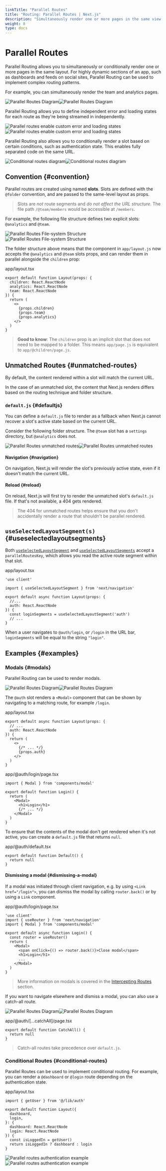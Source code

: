 ```yaml
---
linkTitle: "Parallel Routes"
title: "Routing: Parallel Routes | Next.js"
description: "Simultaneously render one or more pages in the same view that can be navigated independently. A pattern for highly dynamic applications."
weight: 8
type: docs
---
```


# Parallel Routes

Parallel Routing allows you to simultaneously or conditionally render one or more pages in the same layout. For highly dynamic sections of an app, such as dashboards and feeds on social sites, Parallel Routing can be used to implement complex routing patterns.

For example, you can simultaneously render the team and analytics pages.

![Parallel Routes Diagram](/assets/nextjs/13.5/docs/light/parallel-routes.png)![Parallel Routes Diagram](/assets/nextjs/13.5/docs/dark/parallel-routes.png)

Parallel Routing allows you to define independent error and loading states for each route as they're being streamed in independently.

![Parallel routes enable custom error and loading states](/assets/nextjs/13.5/docs/light/parallel-routes-cinematic-universe.png)![Parallel routes enable custom error and loading states](/assets/nextjs/13.5/docs/dark/parallel-routes-cinematic-universe.png)

Parallel Routing also allows you to conditionally render a slot based on certain conditions, such as authentication state. This enables fully separated code on the same URL.

![Conditional routes diagram](/assets/nextjs/13.5/docs/light/conditional-routes-ui.png)![Conditional routes diagram](/assets/nextjs/13.5/docs/dark/conditional-routes-ui.png)

## Convention {#convention}

Parallel routes are created using named **slots**. Slots are defined with the `@folder` convention, and are passed to the same-level layout as props.

> Slots are *not* route segments and *do not affect the URL structure*. The file path `/@team/members` would be accessible at `/members`.
> 

For example, the following file structure defines two explicit slots: `@analytics` and `@team`.

![Parallel Routes File-system Structure](/assets/nextjs/13.5/docs/light/parallel-routes-file-system.png)![Parallel Routes File-system Structure](/assets/nextjs/13.5/docs/dark/parallel-routes-file-system.png)

The folder structure above means that the component in `app/layout.js` now accepts the `@analytics` and `@team` slots props, and can render them in parallel alongside the `children` prop:


app/layout.tsx
```
export default function Layout(props: {
  children: React.ReactNode
  analytics: React.ReactNode
  team: React.ReactNode
}) {
  return (
    <>
      {props.children}
      {props.team}
      {props.analytics}
    </>
  )
}
```

> **Good to know**: The `children` prop is an implicit slot that does not need to be mapped to a folder. This means `app/page.js` is equivalent to `app/@children/page.js`.
> 

## Unmatched Routes {#unmatched-routes}

By default, the content rendered within a slot will match the current URL.

In the case of an unmatched slot, the content that Next.js renders differs based on the routing technique and folder structure.

### `default.js` {#defaultjs}

You can define a `default.js` file to render as a fallback when Next.js cannot recover a slot's active state based on the current URL.

Consider the following folder structure. The `@team` slot has a `settings` directory, but `@analytics` does not.

![Parallel Routes unmatched routes](/assets/nextjs/13.5/docs/light/parallel-routes-unmatched-routes.png)![Parallel Routes unmatched routes](/assets/nextjs/13.5/docs/dark/parallel-routes-unmatched-routes.png)

#### Navigation {#navigation}

On navigation, Next.js will render the slot's previously active state, even if it doesn't match the current URL.

#### Reload {#reload}

On reload, Next.js will first try to render the unmatched slot's `default.js` file. If that's not available, a 404 gets rendered.

> The 404 for unmatched routes helps ensure that you don't accidentally render a route that shouldn't be parallel rendered.
> 

## `useSelectedLayoutSegment(s)` {#useselectedlayoutsegments}

Both [`useSelectedLayoutSegment`](/docs/app/api-reference/functions/use-selected-layout-segment.html) and [`useSelectedLayoutSegments`](/docs/app/api-reference/functions/use-selected-layout-segments.html) accept a `parallelRoutesKey`, which allows you read the active route segment within that slot.


app/layout.tsx
```
'use client'
 
import { useSelectedLayoutSegment } from 'next/navigation'
 
export default async function Layout(props: {
  //...
  auth: React.ReactNode
}) {
  const loginSegments = useSelectedLayoutSegment('auth')
  // ...
}
```

When a user navigates to `@auth/login`, or `/login` in the URL bar, `loginSegments` will be equal to the string `"login"`.

## Examples {#examples}

### Modals {#modals}

Parallel Routing can be used to render modals.

![Parallel Routes Diagram](/assets/nextjs/13.5/docs/light/parallel-routes-auth-modal.png)![Parallel Routes Diagram](/assets/nextjs/13.5/docs/dark/parallel-routes-auth-modal.png)

The `@auth` slot renders a `<Modal>` component that can be shown by navigating to a matching route, for example `/login`.


app/layout.tsx
```
export default async function Layout(props: {
  // ...
  auth: React.ReactNode
}) {
  return (
    <>
      {/* ... */}
      {props.auth}
    </>
  )
}
```


app/@auth/login/page.tsx
```
import { Modal } from 'components/modal'
 
export default function Login() {
  return (
    <Modal>
      <h1>Login</h1>
      {/* ... */}
    </Modal>
  )
}
```

To ensure that the contents of the modal don't get rendered when it's not active, you can create a `default.js` file that returns `null`.


app/@auth/default.tsx
```
export default function Default() {
  return null
}
```

#### Dismissing a modal {#dismissing-a-modal}

If a modal was initiated through client navigation, e.g. by using `<Link href="/login">`, you can dismiss the modal by calling `router.back()` or by using a `Link` component.


app/@auth/login/page.tsx
```
'use client'
import { useRouter } from 'next/navigation'
import { Modal } from 'components/modal'
 
export default async function Login() {
  const router = useRouter()
  return (
    <Modal>
      <span onClick={() => router.back()}>Close modal</span>
      <h1>Login</h1>
      ...
    </Modal>
  )
}
```

> More information on modals is covered in the [Intercepting Routes](/docs/app/building-your-application/routing/intercepting-routes.html) section.
> 

If you want to navigate elsewhere and dismiss a modal, you can also use a catch-all route.

![Parallel Routes Diagram](/assets/nextjs/13.5/docs/light/parallel-routes-catchall.png)![Parallel Routes Diagram](/assets/nextjs/13.5/docs/dark/parallel-routes-catchall.png)


app/@auth/[...catchAll]/page.tsx
```
export default function CatchAll() {
  return null
}
```

> Catch-all routes take precedence over `default.js`.
> 

### Conditional Routes {#conditional-routes}

Parallel Routes can be used to implement conditional routing. For example, you can render a `@dashboard` or `@login` route depending on the authentication state.


app/layout.tsx
```
import { getUser } from '@/lib/auth'
 
export default function Layout({
  dashboard,
  login,
}: {
  dashboard: React.ReactNode
  login: React.ReactNode
}) {
  const isLoggedIn = getUser()
  return isLoggedIn ? dashboard : login
}
```

![Parallel routes authentication example](/assets/nextjs/13.5/docs/light/conditional-routes-ui.png)![Parallel routes authentication example](/assets/nextjs/13.5/docs/dark/conditional-routes-ui.png)
